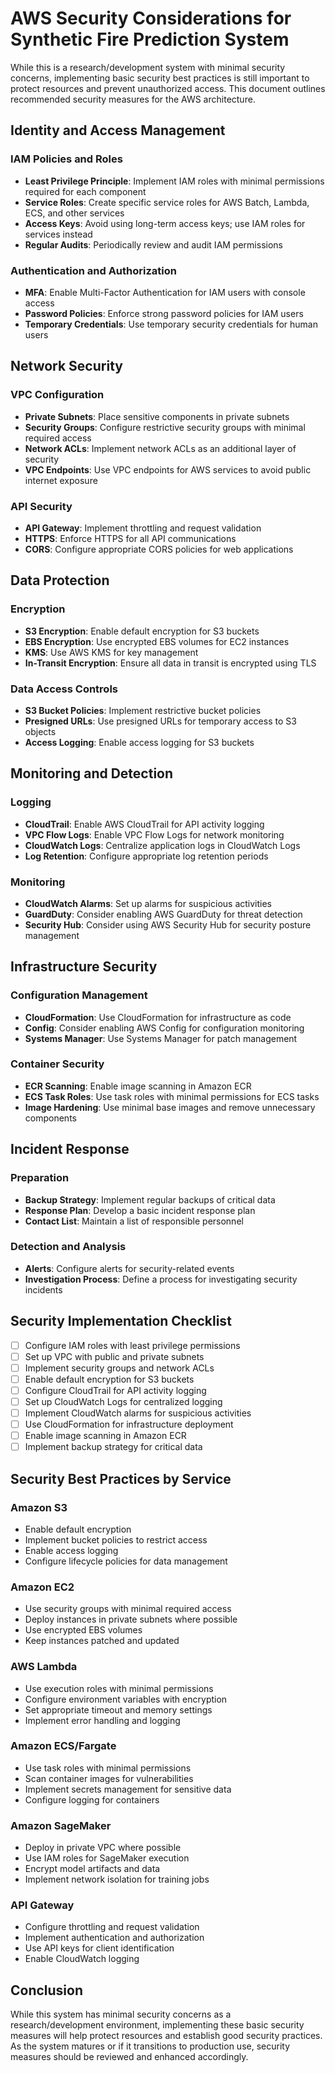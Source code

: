 # AWS Security Considerations for Synthetic Fire Prediction System

While this is a research/development system with minimal security concerns, implementing basic security best practices is still important to protect resources and prevent unauthorized access. This document outlines recommended security measures for the AWS architecture.

## Identity and Access Management

### IAM Policies and Roles

- **Least Privilege Principle**: Implement IAM roles with minimal permissions required for each component
- **Service Roles**: Create specific service roles for AWS Batch, Lambda, ECS, and other services
- **Access Keys**: Avoid using long-term access keys; use IAM roles for services instead
- **Regular Audits**: Periodically review and audit IAM permissions

### Authentication and Authorization

- **MFA**: Enable Multi-Factor Authentication for IAM users with console access
- **Password Policies**: Enforce strong password policies for IAM users
- **Temporary Credentials**: Use temporary security credentials for human users

## Network Security

### VPC Configuration

- **Private Subnets**: Place sensitive components in private subnets
- **Security Groups**: Configure restrictive security groups with minimal required access
- **Network ACLs**: Implement network ACLs as an additional layer of security
- **VPC Endpoints**: Use VPC endpoints for AWS services to avoid public internet exposure

### API Security

- **API Gateway**: Implement throttling and request validation
- **HTTPS**: Enforce HTTPS for all API communications
- **CORS**: Configure appropriate CORS policies for web applications

## Data Protection

### Encryption

- **S3 Encryption**: Enable default encryption for S3 buckets
- **EBS Encryption**: Use encrypted EBS volumes for EC2 instances
- **KMS**: Use AWS KMS for key management
- **In-Transit Encryption**: Ensure all data in transit is encrypted using TLS

### Data Access Controls

- **S3 Bucket Policies**: Implement restrictive bucket policies
- **Presigned URLs**: Use presigned URLs for temporary access to S3 objects
- **Access Logging**: Enable access logging for S3 buckets

## Monitoring and Detection

### Logging

- **CloudTrail**: Enable AWS CloudTrail for API activity logging
- **VPC Flow Logs**: Enable VPC Flow Logs for network monitoring
- **CloudWatch Logs**: Centralize application logs in CloudWatch Logs
- **Log Retention**: Configure appropriate log retention periods

### Monitoring

- **CloudWatch Alarms**: Set up alarms for suspicious activities
- **GuardDuty**: Consider enabling AWS GuardDuty for threat detection
- **Security Hub**: Consider using AWS Security Hub for security posture management

## Infrastructure Security

### Configuration Management

- **CloudFormation**: Use CloudFormation for infrastructure as code
- **Config**: Consider enabling AWS Config for configuration monitoring
- **Systems Manager**: Use Systems Manager for patch management

### Container Security

- **ECR Scanning**: Enable image scanning in Amazon ECR
- **ECS Task Roles**: Use task roles with minimal permissions for ECS tasks
- **Image Hardening**: Use minimal base images and remove unnecessary components

## Incident Response

### Preparation

- **Backup Strategy**: Implement regular backups of critical data
- **Response Plan**: Develop a basic incident response plan
- **Contact List**: Maintain a list of responsible personnel

### Detection and Analysis

- **Alerts**: Configure alerts for security-related events
- **Investigation Process**: Define a process for investigating security incidents

## Security Implementation Checklist

- [ ] Configure IAM roles with least privilege permissions
- [ ] Set up VPC with public and private subnets
- [ ] Implement security groups and network ACLs
- [ ] Enable default encryption for S3 buckets
- [ ] Configure CloudTrail for API activity logging
- [ ] Set up CloudWatch Logs for centralized logging
- [ ] Implement CloudWatch alarms for suspicious activities
- [ ] Use CloudFormation for infrastructure deployment
- [ ] Enable image scanning in Amazon ECR
- [ ] Implement backup strategy for critical data

## Security Best Practices by Service

### Amazon S3

- Enable default encryption
- Implement bucket policies to restrict access
- Enable access logging
- Configure lifecycle policies for data management

### Amazon EC2

- Use security groups with minimal required access
- Deploy instances in private subnets where possible
- Use encrypted EBS volumes
- Keep instances patched and updated

### AWS Lambda

- Use execution roles with minimal permissions
- Configure environment variables with encryption
- Set appropriate timeout and memory settings
- Implement error handling and logging

### Amazon ECS/Fargate

- Use task roles with minimal permissions
- Scan container images for vulnerabilities
- Implement secrets management for sensitive data
- Configure logging for containers

### Amazon SageMaker

- Deploy in private VPC where possible
- Use IAM roles for SageMaker execution
- Encrypt model artifacts and data
- Implement network isolation for training jobs

### API Gateway

- Configure throttling and request validation
- Implement authentication and authorization
- Use API keys for client identification
- Enable CloudWatch logging

## Conclusion

While this system has minimal security concerns as a research/development environment, implementing these basic security measures will help protect resources and establish good security practices. As the system matures or if it transitions to production use, security measures should be reviewed and enhanced accordingly.
